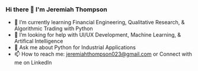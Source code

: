 ### Hi there 👋 I'm Jeremiah Thompson
- 🌱 I’m currently learning Financial Engineering, Qualitative Research, & Algorithmic Trading with Python
- 🤔 I’m looking for help with UI/UX Development, Machine Learning, & Artifical Intelligence
- 💬 Ask me about Python for Industrial Applications
- 📫 How to reach me: jeremiahthompson023@gmail.com or Connect with me on LinkedIn 

<!--
Hello I'm Jeremiah
**jethompson023/jethompson023** is a ✨ _special_ ✨ repository because its `README.md` (this file) appears on your GitHub profile.

Here are some ideas to get you started:

- 🔭 I’m currently working on Learning about Data Analysis using Python & Jupyter
- 🌱 I’m currently learning ...
- 👯 I’m looking to collaborate on ...
- 🤔 I’m looking for help with ...
- 💬 Ask me about ...
- 📫 How to reach me: ...
- 😄 Pronouns: ...
- ⚡ Fun fact: ...
-->
